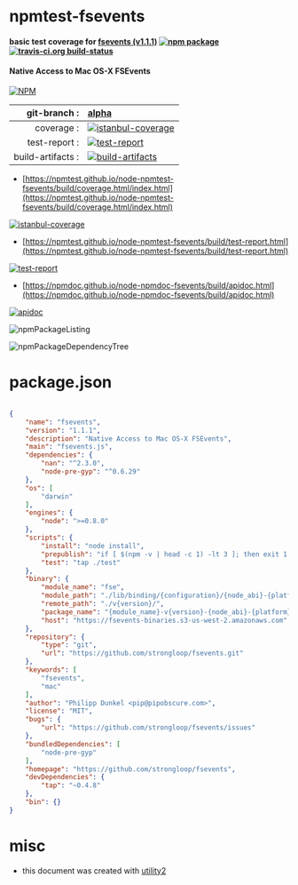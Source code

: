 # npmtest-fsevents

#### basic test coverage for  [fsevents (v1.1.1)](https://github.com/strongloop/fsevents)  [![npm package](https://img.shields.io/npm/v/npmtest-fsevents.svg?style=flat-square)](https://www.npmjs.org/package/npmtest-fsevents) [![travis-ci.org build-status](https://api.travis-ci.org/npmtest/node-npmtest-fsevents.svg)](https://travis-ci.org/npmtest/node-npmtest-fsevents)

#### Native Access to Mac OS-X FSEvents

[![NPM](https://nodei.co/npm/fsevents.png?downloads=true&downloadRank=true&stars=true)](https://www.npmjs.com/package/fsevents)

| git-branch : | [alpha](https://github.com/npmtest/node-npmtest-fsevents/tree/alpha)|
|--:|:--|
| coverage : | [![istanbul-coverage](https://npmtest.github.io/node-npmtest-fsevents/build/coverage.badge.svg)](https://npmtest.github.io/node-npmtest-fsevents/build/coverage.html/index.html)|
| test-report : | [![test-report](https://npmtest.github.io/node-npmtest-fsevents/build/test-report.badge.svg)](https://npmtest.github.io/node-npmtest-fsevents/build/test-report.html)|
| build-artifacts : | [![build-artifacts](https://npmtest.github.io/node-npmtest-fsevents/glyphicons_144_folder_open.png)](https://github.com/npmtest/node-npmtest-fsevents/tree/gh-pages/build)|

- [https://npmtest.github.io/node-npmtest-fsevents/build/coverage.html/index.html](https://npmtest.github.io/node-npmtest-fsevents/build/coverage.html/index.html)

[![istanbul-coverage](https://npmtest.github.io/node-npmtest-fsevents/build/screenCapture.buildCi.browser.%252Ftmp%252Fbuild%252Fcoverage.lib.html.png)](https://npmtest.github.io/node-npmtest-fsevents/build/coverage.html/index.html)

- [https://npmtest.github.io/node-npmtest-fsevents/build/test-report.html](https://npmtest.github.io/node-npmtest-fsevents/build/test-report.html)

[![test-report](https://npmtest.github.io/node-npmtest-fsevents/build/screenCapture.buildCi.browser.%252Ftmp%252Fbuild%252Ftest-report.html.png)](https://npmtest.github.io/node-npmtest-fsevents/build/test-report.html)

- [https://npmdoc.github.io/node-npmdoc-fsevents/build/apidoc.html](https://npmdoc.github.io/node-npmdoc-fsevents/build/apidoc.html)

[![apidoc](https://npmdoc.github.io/node-npmdoc-fsevents/build/screenCapture.buildCi.browser.%252Ftmp%252Fbuild%252Fapidoc.html.png)](https://npmdoc.github.io/node-npmdoc-fsevents/build/apidoc.html)

![npmPackageListing](https://npmtest.github.io/node-npmtest-fsevents/build/screenCapture.npmPackageListing.svg)

![npmPackageDependencyTree](https://npmtest.github.io/node-npmtest-fsevents/build/screenCapture.npmPackageDependencyTree.svg)



# package.json

```json

{
    "name": "fsevents",
    "version": "1.1.1",
    "description": "Native Access to Mac OS-X FSEvents",
    "main": "fsevents.js",
    "dependencies": {
        "nan": "^2.3.0",
        "node-pre-gyp": "^0.6.29"
    },
    "os": [
        "darwin"
    ],
    "engines": {
        "node": ">=0.8.0"
    },
    "scripts": {
        "install": "node install",
        "prepublish": "if [ $(npm -v | head -c 1) -lt 3 ]; then exit 1; fi && npm dedupe",
        "test": "tap ./test"
    },
    "binary": {
        "module_name": "fse",
        "module_path": "./lib/binding/{configuration}/{node_abi}-{platform}-{arch}/",
        "remote_path": "./v{version}/",
        "package_name": "{module_name}-v{version}-{node_abi}-{platform}-{arch}.tar.gz",
        "host": "https://fsevents-binaries.s3-us-west-2.amazonaws.com"
    },
    "repository": {
        "type": "git",
        "url": "https://github.com/strongloop/fsevents.git"
    },
    "keywords": [
        "fsevents",
        "mac"
    ],
    "author": "Philipp Dunkel <pip@pipobscure.com>",
    "license": "MIT",
    "bugs": {
        "url": "https://github.com/strongloop/fsevents/issues"
    },
    "bundledDependencies": [
        "node-pre-gyp"
    ],
    "homepage": "https://github.com/strongloop/fsevents",
    "devDependencies": {
        "tap": "~0.4.8"
    },
    "bin": {}
}
```



# misc
- this document was created with [utility2](https://github.com/kaizhu256/node-utility2)
